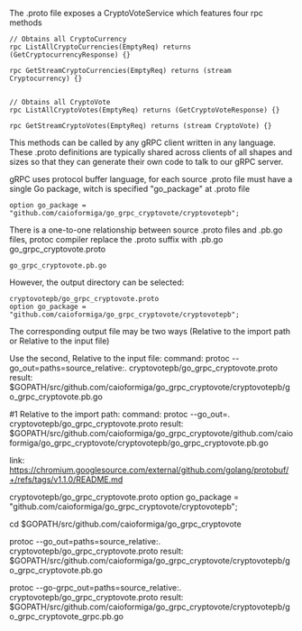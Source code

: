 The .proto file exposes a CryptoVoteService which features four rpc methods

    // Obtains all CryptoCurrency    
    rpc ListAllCryptoCurrencies(EmptyReq) returns (GetCryptocurrencyResponse) {}

    rpc GetStreamCryptoCurrencies(EmptyReq) returns (stream Cryptocurrency) {}


    // Obtains all CryptoVote
    rpc ListAllCryptoVotes(EmptyReq) returns (GetCryptoVoteResponse) {}

    rpc GetStreamCryptoVotes(EmptyReq) returns (stream CryptoVote) {}


This methods can be called by any gRPC client written in any language.
These .proto definitions are typically shared across clients of all 
shapes and sizes so that they can generate their own code to talk to 
our gRPC server.


gRPC uses protocol buffer language, for each source .proto file must 
have a single Go package, witch is specified "go_package" at .proto file

    option go_package = "github.com/caioformiga/go_grpc_cryptovote/cryptovotepb";

There is a one-to-one relationship between source .proto files and .pb.go files,
protoc compiler replace the .proto suffix with .pb.go
    go_grpc_cryptovote.proto

    go_grpc_cryptovote.pb.go


However, the output directory can be selected:

    cryptovotepb/go_grpc_cryptovote.proto 
    option go_package = "github.com/caioformiga/go_grpc_cryptovote/cryptovotepb";
    
The corresponding output file may be two ways (Relative to the import path or Relative to the input file)

Use the second, Relative to the input file:
command: protoc --go_out=paths=source_relative:. cryptovotepb/go_grpc_cryptovote.proto
result: $GOPATH/src/github.com/caioformiga/go_grpc_cryptovote/cryptovotepb/go_grpc_cryptovote.pb.go

#1 Relative to the import path:
command: protoc --go_out=. cryptovotepb/go_grpc_cryptovote.proto
result: $GOPATH/src/github.com/caioformiga/go_grpc_cryptovote/github.com/caioformiga/go_grpc_cryptovote/cryptovotepb/go_grpc_cryptovote.pb.go

link: https://chromium.googlesource.com/external/github.com/golang/protobuf/+/refs/tags/v1.1.0/README.md


cryptovotepb/go_grpc_cryptovote.proto 
option go_package = "github.com/caioformiga/go_grpc_cryptovote/cryptovotepb";

cd $GOPATH/src/github.com/caioformiga/go_grpc_cryptovote

protoc --go_out=paths=source_relative:. cryptovotepb/go_grpc_cryptovote.proto
result: $GOPATH/src/github.com/caioformiga/go_grpc_cryptovote/cryptovotepb/go_grpc_cryptovote.pb.go

protoc --go-grpc_out=paths=source_relative:. cryptovotepb/go_grpc_cryptovote.proto
result: $GOPATH/src/github.com/caioformiga/go_grpc_cryptovote/cryptovotepb/go_grpc_cryptovote_grpc.pb.go
